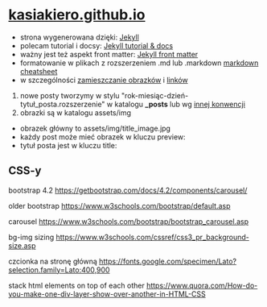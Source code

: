 # [kasiakiero.github.io](https://kasiakiero.github.io)

- strona wygenerowana dzięki: [Jekyll](http://jekyllrb.com)
- polecam tutorial i docsy: [Jekyll tutorial & docs](https://jekyllrb.com/docs/step-by-step/08-blogging/)
- ważny jest też aspekt front matter: [Jekyll front matter](https://jekyllrb.com/docs/step-by-step/03-front-matter/)
- formatowanie w plikach z rozszerzeniem .md lub .markdown [markdown cheatsheet](https://github.com/adam-p/markdown-here/wiki/Markdown-Cheatsheet)
- w szczególności [zamieszczanie obrazków](https://jekyllrb.com/docs/permalinks/) i [linków](https://github.com/adam-p/markdown-here/wiki/Markdown-Cheatsheet#links)

1. nowe posty tworzymy w stylu "rok-miesiąc-dzień-tytuł_posta.rozszerzenie" w katalogu **_posts** lub wg [innej konwencji](https://jekyllrb.com/docs/permalinks/)
1. obrazki są w katalogu assets/img
  - obrazek główny to assets/img/title_image.jpg
  - każdy post może mieć obrazek w kluczu preview:
  - tytuł posta jest w kluczu title:


## CSS-y

bootstrap 4.2
https://getbootstrap.com/docs/4.2/components/carousel/

older bootstrap
https://www.w3schools.com/bootstrap/default.asp

carousel
https://www.w3schools.com/bootstrap/bootstrap_carousel.asp

bg-img sizing
https://www.w3schools.com/cssref/css3_pr_background-size.asp

czcionka na stronę główną
https://fonts.google.com/specimen/Lato?selection.family=Lato:400,900

stack html elements on top of each other
https://www.quora.com/How-do-you-make-one-div-layer-show-over-another-in-HTML-CSS